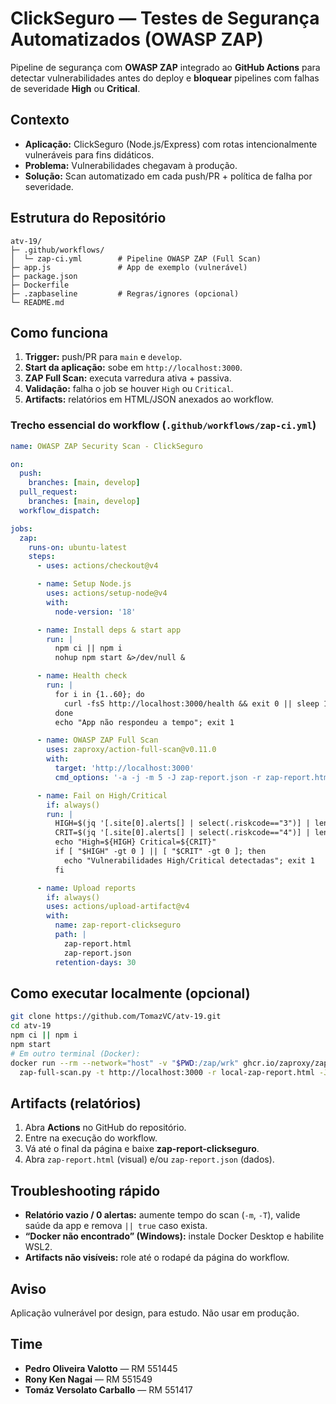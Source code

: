# ClickSeguro — Testes de Segurança Automatizados (OWASP ZAP)

Pipeline de segurança com **OWASP ZAP** integrado ao **GitHub Actions** para detectar vulnerabilidades antes do deploy e **bloquear** pipelines com falhas de severidade **High** ou **Critical**.

## Contexto

* **Aplicação:** ClickSeguro (Node.js/Express) com rotas intencionalmente vulneráveis para fins didáticos.
* **Problema:** Vulnerabilidades chegavam à produção.
* **Solução:** Scan automatizado em cada push/PR + política de falha por severidade.

## Estrutura do Repositório

```
atv-19/
├─ .github/workflows/
│  └─ zap-ci.yml        # Pipeline OWASP ZAP (Full Scan)
├─ app.js               # App de exemplo (vulnerável)
├─ package.json
├─ Dockerfile
├─ .zapbaseline         # Regras/ignores (opcional)
└─ README.md
```

## Como funciona

1. **Trigger:** push/PR para `main` e `develop`.
2. **Start da aplicação:** sobe em `http://localhost:3000`.
3. **ZAP Full Scan:** executa varredura ativa + passiva.
4. **Validação:** falha o job se houver `High` ou `Critical`.
5. **Artifacts:** relatórios em HTML/JSON anexados ao workflow.

### Trecho essencial do workflow (`.github/workflows/zap-ci.yml`)

```yaml
name: OWASP ZAP Security Scan - ClickSeguro

on:
  push:
    branches: [main, develop]
  pull_request:
    branches: [main, develop]
  workflow_dispatch:

jobs:
  zap:
    runs-on: ubuntu-latest
    steps:
      - uses: actions/checkout@v4

      - name: Setup Node.js
        uses: actions/setup-node@v4
        with:
          node-version: '18'

      - name: Install deps & start app
        run: |
          npm ci || npm i
          nohup npm start &>/dev/null &

      - name: Health check
        run: |
          for i in {1..60}; do
            curl -fsS http://localhost:3000/health && exit 0 || sleep 1
          done
          echo "App não respondeu a tempo"; exit 1

      - name: OWASP ZAP Full Scan
        uses: zaproxy/action-full-scan@v0.11.0
        with:
          target: 'http://localhost:3000'
          cmd_options: '-a -j -m 5 -J zap-report.json -r zap-report.html'

      - name: Fail on High/Critical
        if: always()
        run: |
          HIGH=$(jq '[.site[0].alerts[] | select(.riskcode=="3")] | length' zap-report.json)
          CRIT=$(jq '[.site[0].alerts[] | select(.riskcode=="4")] | length' zap-report.json)
          echo "High=${HIGH} Critical=${CRIT}"
          if [ "$HIGH" -gt 0 ] || [ "$CRIT" -gt 0 ]; then
            echo "Vulnerabilidades High/Critical detectadas"; exit 1
          fi

      - name: Upload reports
        if: always()
        uses: actions/upload-artifact@v4
        with:
          name: zap-report-clickseguro
          path: |
            zap-report.html
            zap-report.json
          retention-days: 30
```

## Como executar localmente (opcional)

```bash
git clone https://github.com/TomazVC/atv-19.git
cd atv-19
npm ci || npm i
npm start
# Em outro terminal (Docker):
docker run --rm --network="host" -v "$PWD:/zap/wrk" ghcr.io/zaproxy/zaproxy:stable \
  zap-full-scan.py -t http://localhost:3000 -r local-zap-report.html -J local-zap-report.json -a -j -m 5
```

## Artifacts (relatórios)

1. Abra **Actions** no GitHub do repositório.
2. Entre na execução do workflow.
3. Vá até o final da página e baixe **zap-report-clickseguro**.
4. Abra `zap-report.html` (visual) e/ou `zap-report.json` (dados).

## Troubleshooting rápido

* **Relatório vazio / 0 alertas:** aumente tempo do scan (`-m`, `-T`), valide saúde da app e remova `|| true` caso exista.
* **“Docker não encontrado” (Windows):** instale Docker Desktop e habilite WSL2.
* **Artifacts não visíveis:** role até o rodapé da página do workflow.

## Aviso

Aplicação vulnerável por design, para estudo. Não usar em produção.

## Time

- **Pedro Oliveira Valotto** — RM 551445
- **Rony Ken Nagai** — RM 551549
- **Tomáz Versolato Carballo** — RM 551417